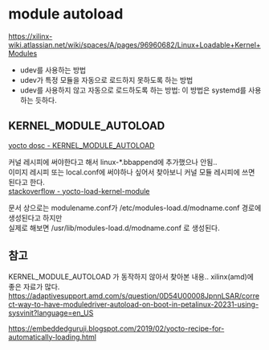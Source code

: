 # module autoload

https://xilinx-wiki.atlassian.net/wiki/spaces/A/pages/96960682/Linux+Loadable+Kernel+Modules
 - udev를 사용하는 방법
 - udev가 특정 모듈을 자동으로 로드하지 못하도록 하는 방법
 - udev를 사용하지 않고 자동으로 로드하도록 하는 방법:
   이 방법은 systemd를 사용하는 듯하다.

## KERNEL_MODULE_AUTOLOAD
[yocto dosc - KERNEL_MODULE_AUTOLOAD](https://docs.yoctoproject.org/2.5/ref-manual/ref-manual.html#var-KERNEL_MODULE_AUTOLOAD)

커널 레시피에 써야한다고 해서 linux-*.bbappend에 추가했으나 안됨..  
이미지 레시피 또는 local.conf에 써야하나 싶어서 찾아보니 커널 모듈 레시피에 쓰면 된다고 한다.  
[stackoverflow - yocto-load-kernel-module](https://stackoverflow.com/questions/59629344/yocto-load-kernel-module)

문서 상으로는 modulename.conf가 /etc/modules-load.d/modname.conf 경로에 생성된다고 하지만  
실제로 해보면 /usr/lib/modules-load.d/modname.conf 로 생성된다.  

## 참고
KERNEL_MODULE_AUTOLOAD 가 동작하지 않아서 찾아본 내용..
xilinx(amd)에 좋은 자료가 많다.  
https://adaptivesupport.amd.com/s/question/0D54U00008JpnnLSAR/correct-way-to-have-moduledriver-autoload-on-boot-in-petalinux-20231-using-sysvinit?language=en_US


https://embeddedguruji.blogspot.com/2019/02/yocto-recipe-for-automatically-loading.html


